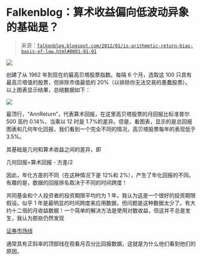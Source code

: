 <!--yml

类别：未分类

日期：2024-05-12 20:36:03

-->

# Falkenblog：算术收益偏向低波动异象的基础是？

> 来源：[`falkenblog.blogspot.com/2012/01/is-arithmetic-return-bias-basis-of-low.html#0001-01-01`](http://falkenblog.blogspot.com/2012/01/is-arithmetic-return-bias-basis-of-low.html#0001-01-01)

![](https://blogger.googleusercontent.com/img/b/R29vZ2xl/AVvXsEjlBmj_Y45TYi3oB_z6HCgwIoTDVJ4o3D2u0fQWUO0enadG1p3yraAk1VNz0-frJvn0wYorHeX_fHHxKa7ov1EazjLpFeC77tsaWatBBFv0OU-oN3gpH1I3nycgv3-ZiO40iGtXrg/s1600/highvsSPX.jpg)

创建了从 1962 年到现在的最高贝塔股票指数。每隔 6 个月，选取这 100 只具有最高贝塔值的股票，但排除市值最低的 20%（以排除你无法交易的愚蠢股票）。以上图表显示结果，总结数据如下：

![](https://blogger.googleusercontent.com/img/b/R29vZ2xl/AVvXsEjSVG4zq_VeLmoce1EVxCewHLyxus1ekropjlHXBFYcHfj7JCmE9afmkD1n2xxbxSW0u89CHQxZcZgSNae32MTb2qdZRaZlgSiYqIM_a6eb9ZHpgL5Hc7dKHO-sPNGyGpg3rmdKpg/s1600/betahightab.jpg)

最顶行，“AnnReturn”，代表算术回报，在这里高贝塔股票的月回报比标准普尔 500 高约 0.14%，当乘以 12 时是 1.7%的差异。但是，看图表，显示的是总回报图表和几何年化回报，我们看到一个完全不同的情况，高贝塔股票每年的表现低于 3.5%。

其基础是几何和算术收益之间的差异，即

几何回报=算术回报 - 方差/2

因此，年化方差的不同（在这种情况下是 12%和 2%），产生了年化回报的不同。有趣的是，数据的回报排名取决于不同的时间跨度！

共同基金和个人投资者的投资期限平均约为 1 年，我认为这是一个很好的投资期限假设。似乎 1 年是最明显的时间跨度来应用数据，但问题是这种数据太少了。有大约十二倍的月收益数据！一个简单的解决方法是使用对数收益，但这并不总是发生，我认为那些仍然发现

[证券市场线](http://en.wikipedia.org/wiki/Security_market_line)

通常具有正斜率的顶部线在观看月百分比回报数据，这就是为什么他们看到他们的原因。
